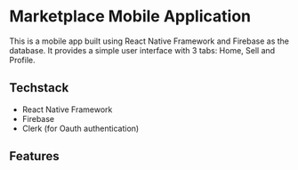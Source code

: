 # Marketplace Mobile Application

This is a mobile app built using React Native Framework and Firebase as the database. It provides a simple user interface with 3 tabs: Home, Sell and Profile.

## Techstack
- React Native Framework
- Firebase
- Clerk (for Oauth authentication)

## Features


